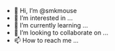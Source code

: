 - 👋 Hi, I’m @smkmouse
- 👀 I’m interested in ...
- 🌱 I’m currently learning ...
- 💞️ I’m looking to collaborate on ...
- 📫 How to reach me ...

<!---
smkmouse/smkmouse is a ✨ special ✨ repository because its `README.md` (this file) appears on your GitHub profile.
You can click the Preview link to take a look at your changes.
--->
